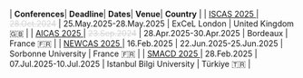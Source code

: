 
<style>
/* CSS for the table */
table {
  width: 100%;
  max-width: 100%;
  overflow-x: auto; /* Enable horizontal scrolling when the table exceeds the screen width */
  display: block; /* Ensure the table is displayed as a block element */
}
th, td {
  padding: 8px; /* Add padding to the table cells for better readability */
  text-align: left; /* Adjust text alignment as needed */
}
</style>

| <i class='fa-solid fa-microchip fa-xl'></i> **Conferences**| <i class='fa-solid fa-clock fa-lg'></i> **Deadline**| <i class='fa-solid fa-calendar-days fa-lg'></i> **Dates**| <i class='fa-solid fa-hotel fa-lg'></i> **Venue**| <i class='fa-solid fa-location-dot fa-lg'></i> **Country** | 
| <a href='https://2025.ieee-iscas.org' target=_blank> ISCAS 2025 </a> | <span style='color: #d3d3d3; text-decoration: line-through;'>28.Oct.2024</span> | 25.May.2025-28.May.2025 | ExCeL London | United Kingdom <span class='emoji'>🇬🇧</span> | 
 | <a href='https://aicas2025.org' target=_blank> AICAS 2025 </a> | <span style='color: #d3d3d3; text-decoration: line-through;'>23.Sep.2024</span> | 28.Apr.2025-30.Apr.2025 | Bordeaux | France <span class='emoji'>🇫🇷</span> | 
 | <a href='https://www.newcas2025.com' target=_blank> NEWCAS 2025 </a> | 16.Feb.2025 | 22.Jun.2025-25.Jun.2025 | Sorbonne University | France <span class='emoji'>🇫🇷</span> | 
 | <a href='https://smacd-conference.org' target=_blank> SMACD 2025 </a> | 28.Feb.2025 | 07.Jul.2025-10.Jul.2025 | Istanbul Bilgi University | Türkiye <span class='emoji'>🇹🇷</span> | 
 